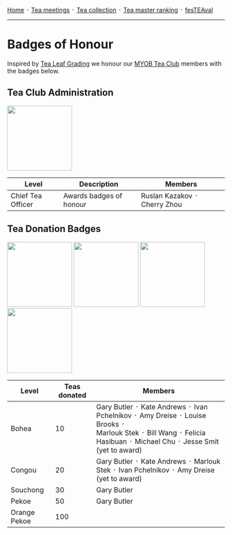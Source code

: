 [Home](./README.md) ᛫ [Tea meetings](./MEETINGS.md) ᛫ [Tea collection](./COLLECTION.md) ᛫ [Tea master ranking](./RANKING.md) ᛫ [fesTEAval](./FESTEAVAL.md)

-----

# Badges of Honour

Inspired by [Tea Leaf Grading] we honour our [MYOB Tea Club] members with the badges below.

## Tea Club Administration

<div>
  <img width="150" height="150" src="./images/badges/cto.png">
</div>

| Level             | Description             | Members                      |
|-------------------|-------------------------|------------------------------|
| Chief Tea Officer | Awards badges of honour | Ruslan Kazakov ᛫ Cherry Zhou  |

## Tea Donation Badges

<div>
  <img width="150" height="150" src="./images/badges/bohea.png">
  <img width="150" height="150" src="./images/badges/congou.png">
  <img width="150" height="150" src="./images/badges/souchong.png">
  <img width="150" height="150" src="./images/badges/pekoe.png">
</div>

| Level        | Teas donated | Members                                                                 |
|--------------|--------------|-------------------------------------------------------------------------|
| Bohea        | 10           | Gary Butler ᛫ Kate Andrews ᛫ Ivan Pchelnikov ᛫ Amy Dreise ᛫ Louise Brooks ᛫ <br>Marlouk Stek ᛫ Bill Wang ᛫ Felicia Hasibuan ᛫ Michael Chu ᛫ Jesse Smit (yet to award) |
| Congou       | 20           | Gary Butler ᛫ Kate Andrews ᛫ Marlouk Stek ᛫ Ivan Pchelnikov ᛫ Amy Dreise (yet to award)  |
| Souchong     | 30           | Gary Butler                                                             |
| Pekoe        | 50           | Gary Butler                                                             |
| Orange Pekoe | 100          |                                                                         |

[MYOB Tea Club]: https://github.com/rkazakov/tea-club
[Tea Leaf Grading]: https://en.wikipedia.org/wiki/Tea_leaf_grading
